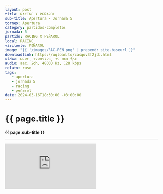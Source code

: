 ```yaml
---
layout: post
title: RACING X PEÑAROL
sub-title: Apertura · Jornada 5
torneo: Apertura
category: partidos-completos
jornada: 5
partido: RACING X PEÑAROL
local: RACING
visitante: PEÑAROL
image: "{{ '/images/RAC-PEN.png' | prepend: site.baseurl }}"
downloadlink: https://uqload.to/casqov3f2jbb.html
video: HEVC, 1280x720, 25.000 fps
audio: aac, 2ch, 48000 Hz, 128 kbps
relato: ruso
tags:
   - apertura
   - jornada 5
   - racing
   - peñarol
date: 2024-03-16T18:30:00 -03:00:00
---
```


<div class="mt-5 mb-4 dyuthi_regular"> 
    <h1 class="text-success kustom_culture"> 
                {{ page.title }} 
    </h1> 
    <strong>{{ page.sub-title }}</strong>
    <hr> 
</div>
<div class="container embed-responsive embed-responsive-16by9 position-relative"> 
    <iframe class="position-relative w-100 h-100 border-0" src="https://uqload.to/embed-casqov3f2jbb.html" frameborder=0 marginwidth=0 marginheight=0 scrolling=NO allowfullscreen><div style="height: 1000px;"></div></iframe> 
</div>


